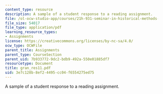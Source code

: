 ```yaml
---
content_type: resource
description: A sample of a student response to a reading assignment.
file: /ol-ocw-studio-app/courses/21h-931-seminar-in-historical-methods-spring-2004/3e7c128b8ef24495cc04f6554275ed75_gran_res11.pdf
file_size: 54017
file_type: application/pdf
learning_resource_types:
- Assignments
license: https://creativecommons.org/licenses/by-nc-sa/4.0/
ocw_type: OCWFile
parent_title: Assignments
parent_type: CourseSection
parent_uid: 7b933772-9dc2-bdb9-492a-550e01885df7
resourcetype: Document
title: gran_res11.pdf
uid: 3e7c128b-8ef2-4495-cc04-f6554275ed75
---
```

A sample of a student response to a reading assignment.